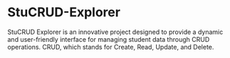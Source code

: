 # StuCRUD-Explorer
StuCRUD Explorer is an innovative project designed to provide a dynamic and user-friendly interface for managing student data through CRUD operations. CRUD, which stands for Create, Read, Update, and Delete.
